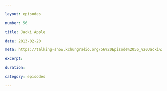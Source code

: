 ```yaml
---

layout: episodes

number: 56

title: Jacki Apple

date: 2013-02-20

meta: https://talking-show.kchungradio.org/56%20Episode%2056_%20Jacki%20Apple.mp3

excerpt: 

duration: 

category: episodes

---
```


